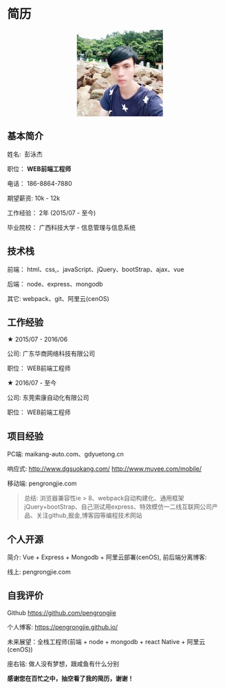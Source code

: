 # 简历
<div align="center">    
  <img src="./jie.png" width = "200" height = "200" alt="彭泳杰" align=center />
</div>

## 基本简介
姓名:  彭泳杰

职位： **WEB前端工程师**

电话： 186-8864-7880

期望薪资:  10k - 12k

工作经验： 2年 (2015/07 - 至今)

毕业院校： 广西科技大学 - 信息管理与信息系统

## 技术栈
前端： html、css,、javaScript、jQuery、bootStrap、ajax、vue

后端： node、express、mongodb 

其它:  webpack、git、阿里云(cenOS)
## 工作经验

★ 2015/07 - 2016/06

公司:  广东华商网络科技有限公司

职位： WEB前端工程师

★ 2016/07 - 至今 

公司:  东莞索康自动化有限公司

职位： WEB前端工程师
## 项目经验
PC端:   maikang-auto.com、gdyuetong.cn

响应式:  http://www.dgsuokang.com/  http://www.muyee.com/mobile/

移动端:  pengrongjie.com

> 总结:    浏览器兼容性ie > 8、webpack自动构建化、通用框架jQuery+bootStrap、自己测试用express、特效模仿一二线互联网公司产品、关注github,掘金,博客园等编程技术网站
## 个人开源
简介:  Vue + Express + Mongodb + 阿里云部署(cenOS), 前后端分离博客: 

线上:  pengrongjie.com
## 自我评价
Github     https://github.com/pengrongjie

个人博客:  https://pengrongjie.github.io/

未来展望：全栈工程师(前端 + node + mongodb + react Native + 阿里云(cenOS))

座右铭:    做人没有梦想，跟咸鱼有什么分别

**感谢您在百忙之中，抽空看了我的简历，谢谢！**

